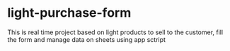 # light-purchase-form
This is real time project based on light products to sell to the customer, fill the form and manage data on sheets using app sctript
